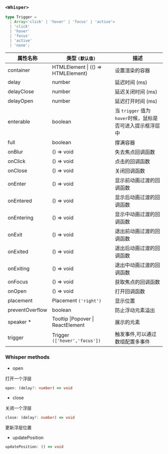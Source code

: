 ### `<Whisper>`

```ts
type Trigger =
  | Array<'click' | 'hover' | 'focus' | 'active'>
  | 'click'
  | 'hover'
  | 'focus'
  | 'active'
  | 'none';
```

| 属性名称        | 类型 `(默认值)`                           | 描述                                                      |
| --------------- | ----------------------------------------- | --------------------------------------------------------- |
| container       | HTMLElement &#124; (() => HTMLElement)    | 设置渲染的容器                                            |
| delay           | number                                    | 延迟时间 (ms)                                             |
| delayClose      | number                                    | 延迟关闭时间 (ms)                                         |
| delayOpen       | number                                    | 延迟打开时间 (ms)                                         |
| enterable       | boolean                                   | 当 `trigger` 值为 `hover`时候，鼠标是否可进入提示框浮层中 |
| full            | boolean                                   | 撑满容器                                                  |
| onBlur          | () => void                                | 失去焦点回调函数                                          |
| onClick         | () => void                                | 点击的回调函数                                            |
| onClose         | () => void                                | 关闭回调函数                                              |
| onEnter         | () => void                                | 显示前动画过渡的回调函数                                  |
| onEntered       | () => void                                | 显示后动画过渡的回调函数                                  |
| onEntering      | () => void                                | 显示中动画过渡的回调函数                                  |
| onExit          | () => void                                | 退出前动画过渡的回调函数                                  |
| onExited        | () => void                                | 退出后动画过渡的回调函数                                  |
| onExiting       | () => void                                | 退出中动画过渡的回调函数                                  |
| onFocus         | () => void                                | 获取焦点的回调函数                                        |
| onOpen          | () => void                                | 打开回调函数                                              |
| placement       | Placement `('right')`                     | 显示位置                                                  |
| preventOverflow | boolean                                   | 防止浮动元素溢出                                          |
| speaker \*      | Tooltip &#124;Popover &#124; ReactElement | 展示的元素                                                |
| trigger         | Trigger `(['hover','focus'])`             | 触发事件,可以通过数组配置多事件                           |

### Whisper methods

- open

打开一个浮层

```ts
open: (delay?: number) => void
```

- close

关闭一个浮层

```ts
close: (delay?: number) => void
```

更新浮层位置

- updatePosition

```ts
updatePosition: () => void
```
